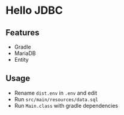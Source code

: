 # Hello JDBC

## Features

* Gradle
* MariaDB
* Entity

## Usage

* Rename `dist.env` in `.env` and edit
* Run `src/main/resources/data.sql`
* Run `Main.class` with gradle dependencies
